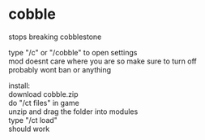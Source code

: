 # cobble

stops breaking cobblestone

type "/c" or "/cobble" to open settings<br>
mod doesnt care where you are so make sure to turn off<br>
probably wont ban or anything

install:<br>
download cobble.zip<br>
do "/ct files" in game<br>
unzip and drag the folder into modules<br>
type "/ct load"<br>
should work
